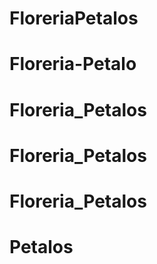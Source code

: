 # FloreriaPetalos
# Floreria-Petalo
# Floreria_Petalos
# Floreria_Petalos
# Floreria_Petalos
# Petalos
